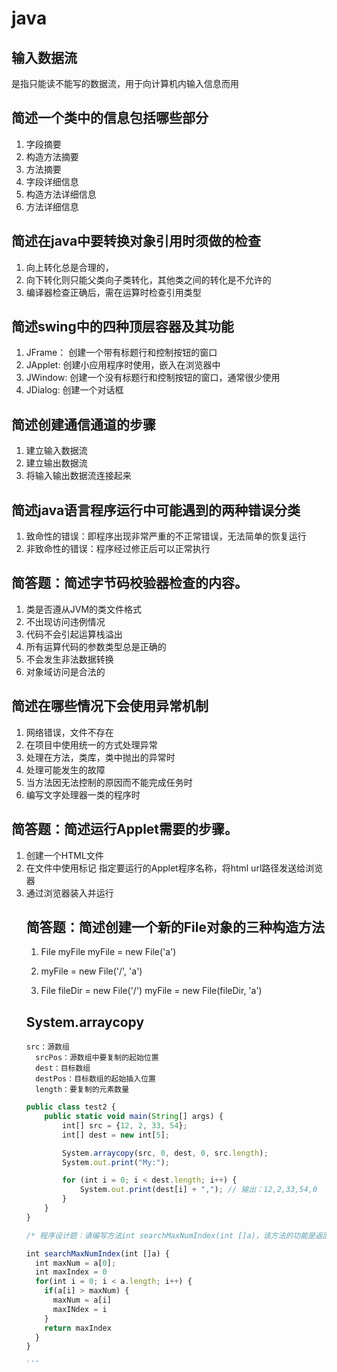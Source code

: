 # java

## 输入数据流

是指只能读不能写的数据流，用于向计算机内输入信息而用

## 简述一个类中的信息包括哪些部分

1. 字段摘要
2. 构造方法摘要
3. 方法摘要
4. 字段详细信息
5. 构造方法详细信息
6. 方法详细信息

## 简述在java中要转换对象引用时须做的检查

1. 向上转化总是合理的，
2. 向下转化则只能父类向子类转化，其他类之间的转化是不允许的
3. 编译器检查正确后，需在运算时检查引用类型

## 简述swing中的四种顶层容器及其功能

1. JFrame： 创建一个带有标题行和控制按钮的窗口
2. JApplet: 创建小应用程序时使用，嵌入在浏览器中
3. JWindow: 创建一个没有标题行和控制按钮的窗口，通常很少使用
4. JDialog: 创建一个对话框

## 简述创建通信通道的步骤

1. 建立输入数据流
2. 建立输出数据流
3. 将输入输出数据流连接起来

## 简述java语言程序运行中可能遇到的两种错误分类

1. 致命性的错误：即程序出现非常严重的不正常错误，无法简单的恢复运行
2. 非致命性的错误：程序经过修正后可以正常执行

## 简答题：简述字节码校验器检查的内容。

1. 类是否遵从JVM的类文件格式
2. 不出现访问违例情况
3. 代码不会引起运算栈溢出
4. 所有运算代码的参数类型总是正确的
5. 不会发生非法数据转换
6. 对象域访问是合法的

## 简述在哪些情况下会使用异常机制

1. 网络错误，文件不存在
2. 在项目中使用统一的方式处理异常
3. 处理在方法，类库，类中抛出的异常时
4. 处理可能发生的故障
5. 当方法因无法控制的原因而不能完成任务时
6. 编写文字处理器一类的程序时

## 简答题：简述运行Applet需要的步骤。

1. 创建一个HTML文件
2. 在文件中使用<applet>标记 指定要运行的Applet程序名称，将html url路径发送给浏览器
3. 通过浏览器装入并运行

## 简答题：简述创建一个新的File对象的三种构造方法

1. File myFile
myFile = new File('a')

2. myFile = new File('/', 'a')

3. File fileDir = new File('/')
myFile = new File(fileDir, 'a')

## System.arraycopy

```arraycopy
src：源数组
  srcPos：源数组中要复制的起始位置
  dest：目标数组
  destPos：目标数组的起始插入位置
  length：要复制的元素数量
```

```js
public class test2 {
    public static void main(String[] args) {
        int[] src = {12, 2, 33, 54};
        int[] dest = new int[5];

        System.arraycopy(src, 0, dest, 0, src.length);
        System.out.print("My:");

        for (int i = 0; i < dest.length; i++) {
            System.out.print(dest[i] + ","); // 输出：12,2,33,54,0
        }
    }
}
```

````js
/* 程序设计题：请编写方法int searchMaxNumIndex(int []a)，该方法的功能是返回已知数组中最大数的下标。 */

int searchMaxNumIndex(int []a) {
  int maxNum = a[0];
  int maxIndex = 0
  for(int i = 0; i < a.length; i++) {
    if(a[i] > maxNum) {
      maxNum = a[i]
      maxINdex = i
    }
    return maxIndex
  }
}

```